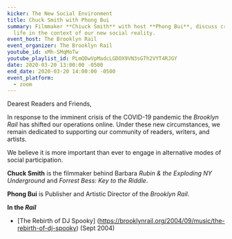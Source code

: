 ```yaml
---
kicker: The New Social Environment
title: Chuck Smith with Phong Bui
summary: Filmmaker **Chiuck Smith** with host **Phong Bui**, discuss creative
  life in the context of our new social reality.
event_host: The Brooklyn Rail
event_organizer: The Brooklyn Rail
youtube_id: xMh-SMqMoTw
youtube_playlist_id: PLmQDwVpMadcLGDOX9VN3sGTh2VYT4RJGY
date: 2020-03-20 13:00:00 -0500
end_date: 2020-03-20 14:00:00 -0500
event_platform:
  - zoom
---
```

Dearest Readers and Friends,

In response to the imminent crisis of the COVID-19 pandemic the _Brooklyn Rail_ has shifted our operations online. Under these new circumstances, we remain dedicated to supporting our community of readers, writers, and artists.

We believe it is more important than ever to engage in alternative modes of social participation.

**Chuck Smith** is the filmmaker behind Barbara _Rubin & the Exploding NY Underground_ and _Forrest Bess: Key to the Riddle_.

**Phong Bui** is Publisher and Artistic Director of the _Brooklyn Rail_.

**In the _Rail_**

-   [The Rebirth of DJ Spooky] (https://brooklynrail.org/2004/09/music/the-rebirth-of-dj-spooky) (Sept 2004)
